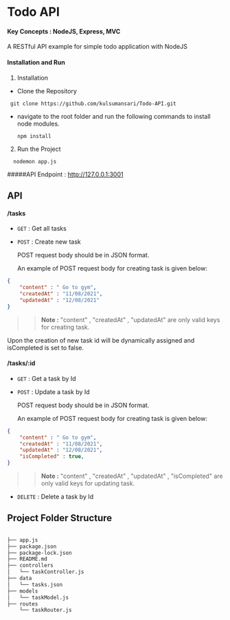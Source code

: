 # Todo API
#### Key Concepts : NodeJS, Express, MVC

A RESTful API example for simple todo application with NodeJS

#### Installation and Run
 1. Installation
 
   - Clone the Repository
   
   ```
    git clone https://github.com/kulsumansari/Todo-API.git
  ```
  - navigate to the root folder and run the following commands to install node modules.
   
    ```
    npm install
    ```
    
    
  2. Run the Project
  
  ```
    nodemon app.js
  ```
    
#####API Endpoint : http://127.0.0.1:3001

## API

#### /tasks
* `GET` : Get all tasks
* `POST` : Create new task

    POST request body should be in JSON format.

    An example of POST request body for creating task is given below:
```json
{
    "content" : " Go to gym",
    "createdAt" : "11/08/2021",
    "updatedAt" : "12/08/2021"
} 
```

>> **Note :** "content" , "createdAt" , "updatedAt"  are only valid keys for creating task.

   Upon the creation of new task id will be dynamically assigned and isCompleted is set to false.

#### /tasks/:id
* `GET` : Get a task by Id
* `POST` : Update a task by Id

    POST request body should be in JSON format.

    An example of POST request body for creating task is given below:
    
```json
{
    "content" : " Go to gym",
    "createdAt" : "11/08/2021",
    "updatedAt" : "12/08/2021",
    "isCompleted" : true,
}
```
>> **Note :** "content" , "createdAt" , "updatedAt" , "isCompleted"  are only valid keys for updating task.

* `DELETE` : Delete a task by Id


## Project Folder Structure
```bash

├── app.js
├── package.json
├── package-lock.json
├── README.md
├── controllers
│   └── taskController.js
├── data
│   └── tasks.json
├── models
│   └── taskModel.js
├── routes
    └── taskRouter.js

```

